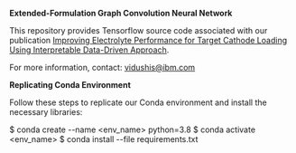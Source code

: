 **Extended-Formulation Graph Convolution Neural Network**

This repository provides Tensorflow source code associated with our publication [Improving Electrolyte Performance for Target Cathode Loading Using Interpretable Data-Driven Approach](https://arxiv.org/pdf/2409.01989).

For more information, contact: vidushis@ibm.com


**Replicating Conda Environment**

Follow these steps to replicate our Conda environment and install the necessary libraries:

$ conda create --name <env_name> python=3.8
$ conda activate <env_name>
$ conda install --file requirements.txt

